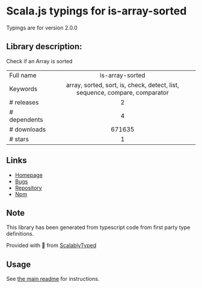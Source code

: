 
# Scala.js typings for is-array-sorted

Typings are for version 2.0.0

## Library description:
Check if an Array is sorted

|                    |                 |
| ------------------ | :-------------: |
| Full name          | is-array-sorted |
| Keywords           | array, sorted, sort, is, check, detect, list, sequence, compare, comparator |
| # releases         | 2 |
| # dependents       | 4 |
| # downloads        | 671635 |
| # stars            | 1 |

## Links
- [Homepage](https://github.com/sindresorhus/is-array-sorted#readme)
- [Bugs](https://github.com/sindresorhus/is-array-sorted/issues)
- [Repository](https://github.com/sindresorhus/is-array-sorted)
- [Npm](https://www.npmjs.com/package/is-array-sorted)
    


## Note
This library has been generated from typescript code from first party type definitions.

Provided with :purple_heart: from [ScalablyTyped](https://github.com/oyvindberg/ScalablyTyped)

## Usage
See [the main readme](../../readme.md) for instructions.


